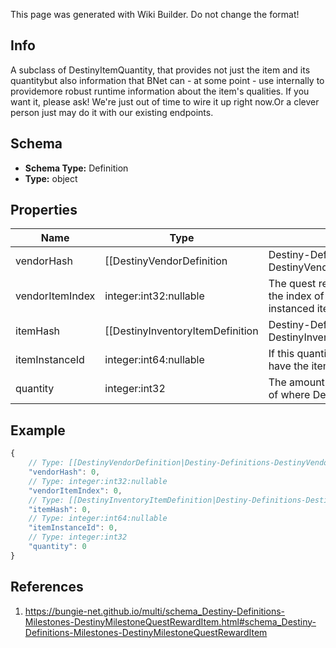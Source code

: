 <span class="wiki-builder">This page was generated with Wiki Builder. Do not change the format!</span>

## Info
A subclass of DestinyItemQuantity, that provides not just the item and its quantitybut also information that BNet can - at some point - use internally to providemore robust runtime information about the item's qualities. If you want it, please ask!  We're just out of time to wire it up right now.Or a clever person just may do it with our existing endpoints.

## Schema
* **Schema Type:** Definition
* **Type:** object

## Properties
Name | Type | Description
---- | ---- | -----------
vendorHash | [[DestinyVendorDefinition|Destiny-Definitions-DestinyVendorDefinition]]:ManifestDefinition:integer:uint32:nullable | The quest reward item *may* be associated with a vendor.  If so,this is that vendor.  Use this hash to look up the DestinyVendorDefinition.
vendorItemIndex | integer:int32:nullable | The quest reward item *may* be associated with a vendor.  If so,this is the index of the item being sold, which we can use at runtimeto find instanced item information for the reward item.
itemHash | [[DestinyInventoryItemDefinition|Destiny-Definitions-DestinyInventoryItemDefinition]]:ManifestDefinition:integer:uint32 | The hash identifier for the item in question.  Use it to look up the item's DestinyInventoryItemDefinition.
itemInstanceId | integer:int64:nullable | If this quantity is referring to a specific instance of an item, this will have the item's instance ID.Normally, this will be null.
quantity | integer:int32 | The amount of the item needed/available depending on the context of where DestinyItemQuantity is being used.

## Example
```javascript
{
    // Type: [[DestinyVendorDefinition|Destiny-Definitions-DestinyVendorDefinition]]:ManifestDefinition:integer:uint32:nullable
    "vendorHash": 0,
    // Type: integer:int32:nullable
    "vendorItemIndex": 0,
    // Type: [[DestinyInventoryItemDefinition|Destiny-Definitions-DestinyInventoryItemDefinition]]:ManifestDefinition:integer:uint32
    "itemHash": 0,
    // Type: integer:int64:nullable
    "itemInstanceId": 0,
    // Type: integer:int32
    "quantity": 0
}

```

## References
1. https://bungie-net.github.io/multi/schema_Destiny-Definitions-Milestones-DestinyMilestoneQuestRewardItem.html#schema_Destiny-Definitions-Milestones-DestinyMilestoneQuestRewardItem
